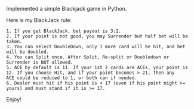 Implemented a simple Blackjack game in Python.

Here is my BlackJack rule:

    1. If you get BlackJack, bet payout is 3:2.
    2. If your point is not good, you may Surrender but half bet will be taken.
    3. You can select DoubleDown, only 1 more card will be hit, and bet will be doubled.
    4. You can Split once. After Split, Re-split or Doubledown or Surrender is NOT allowed.
    5. ACE by default is 11. If your 1st 2 cards are ACEs, your point is 12. If you choose Hit, and if your point becomes > 21, then any     ACE could be reduced to 1, or both can if needed.
    6. Dealer must hit if his point is < 17 (even if his point might >= yours) and must stand if it is >= 17.
    
Enjoy!
